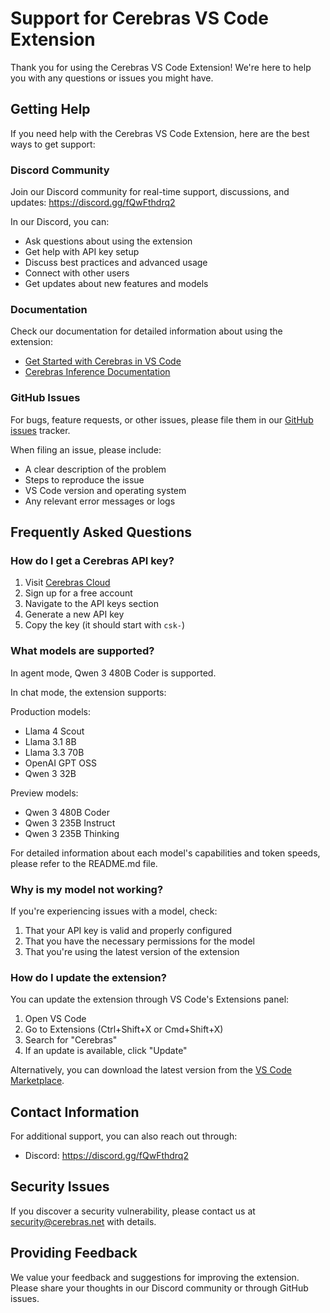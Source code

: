 # Support for Cerebras VS Code Extension

Thank you for using the Cerebras VS Code Extension! We're here to help you with any questions or issues you might have.

## Getting Help

If you need help with the Cerebras VS Code Extension, here are the best ways to get support:

### Discord Community

Join our Discord community for real-time support, discussions, and updates:
https://discord.gg/fQwFthdrq2

In our Discord, you can:
- Ask questions about using the extension
- Get help with API key setup
- Discuss best practices and advanced usage
- Connect with other users
- Get updates about new features and models

### Documentation

Check our documentation for detailed information about using the extension:
- [Get Started with Cerebras in VS Code](https://inference-docs.cerebras.ai/integrations/vscode)
- [Cerebras Inference Documentation](https://inference-docs.cerebras.ai/)

### GitHub Issues

For bugs, feature requests, or other issues, please file them in our [GitHub issues](https://github.com/cerebras/vscode-cerebras-chat/issues) tracker.

When filing an issue, please include:
- A clear description of the problem
- Steps to reproduce the issue
- VS Code version and operating system
- Any relevant error messages or logs

## Frequently Asked Questions

### How do I get a Cerebras API key?

1. Visit [Cerebras Cloud](https://cloud.cerebras.ai/?referral_code=vscode&utm_source=vscode)
2. Sign up for a free account
3. Navigate to the API keys section
4. Generate a new API key
5. Copy the key (it should start with `csk-`)

### What models are supported?

In agent mode, Qwen 3 480B Coder is supported.

In chat mode, the extension supports:

Production models:
- Llama 4 Scout
- Llama 3.1 8B
- Llama 3.3 70B
- OpenAI GPT OSS
- Qwen 3 32B

Preview models:
- Qwen 3 480B Coder
- Qwen 3 235B Instruct
- Qwen 3 235B Thinking

For detailed information about each model's capabilities and token speeds, please refer to the README.md file.

### Why is my model not working?

If you're experiencing issues with a model, check:
1. That your API key is valid and properly configured
2. That you have the necessary permissions for the model
3. That you're using the latest version of the extension

### How do I update the extension?

You can update the extension through VS Code's Extensions panel:
1. Open VS Code
2. Go to Extensions (Ctrl+Shift+X or Cmd+Shift+X)
3. Search for "Cerebras"
4. If an update is available, click "Update"

Alternatively, you can download the latest version from the [VS Code Marketplace](https://marketplace.visualstudio.com/items?itemName=cerebras.cerebras-chat).

## Contact Information

For additional support, you can also reach out through:
- Discord: https://discord.gg/fQwFthdrq2

## Security Issues

If you discover a security vulnerability, please contact us at security@cerebras.net with details.

## Providing Feedback

We value your feedback and suggestions for improving the extension. Please share your thoughts in our Discord community or through GitHub issues.